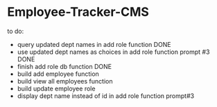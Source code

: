 # Employee-Tracker-CMS

to do:
- query updated dept names in add role function DONE
- use updated dept names as choices in add role function prompt #3 DONE
- finish add role db function DONE
- build add employee function 
- build view all employees function 
- build update employee role
- display dept name instead of id in add role function prompt#3